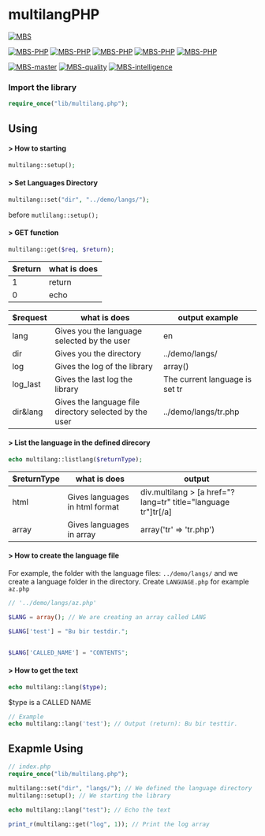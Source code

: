 
# multilangPHP
[![MBS](http://mberatsanli.com/mbs4github.png)](http://www.mberatsanli.com)

[![MBS-PHP](https://img.shields.io/github/release/mberatsanli/multilangPHP.svg)](http://mberatsanli.github.io/multilangPHP)
[![MBS-PHP](https://img.shields.io/github/last-commit/mberatsanli/multilangPHP.svg)](http://mberatsanli.github.io/multilangPHP)
[![MBS-PHP](https://img.shields.io/github/repo-size/mberatsanli/multilangPHP.svg)](http://mberatsanli.github.io/multilangPHP)
[![MBS-PHP](https://img.shields.io/github/languages/code-size/mberatsanli/multilangPHP.svg)](http://mberatsanli.github.io/multilangPHP)
[![MBS-PHP](https://img.shields.io/github/license/mberatsanli/multilangPHP.svg)](http://mberatsanli.github.io/multilangPHP)

[![MBS-master](https://api.travis-ci.org/mberatsanli/multilangPHP.svg?branch=master)](https://travis-ci.org/mberatsanli/multilangPHP/jobs/522465502)
[![MBS-quality](https://scrutinizer-ci.com/g/mberatsanli/multilangPHP/badges/quality-score.png?b=master)](hhttps://scrutinizer-ci.com/g/mberatsanli/multilangPHP/)
[![MBS-intelligence](https://scrutinizer-ci.com/g/mberatsanli/multilangPHP/badges/code-intelligence.svg?b=master)](https://scrutinizer-ci.com/code-intelligence)

### Import the library
```php
require_once("lib/multilang.php");
```

## Using

####  > How to starting
```php
multilang::setup();
```

#### > Set Languages Directory
```php
multilang::set("dir", "../demo/langs/");
```
before `mutlilang::setup();`

#### > GET function
```php 
multilang::get($req, $return);
```


| $return | what is does |
|--|--|
| 1 | return |
| 0 | echo |


| $request | what is does | output example |
|--|--|--|
| lang | Gives you the language selected by the user | en |
| dir | Gives you the directory | ../demo/langs/ |
| log | Gives the log of the library | array() |
| log_last | Gives the last log the library | The current language is set tr |
| dir&lang | Gives the language file directory selected by the user | ../demo/langs/tr.php |


#### > List the language in the defined direcory
```php 
echo multilang::listlang($returnType);
```


| $returnType | what is does | output |
|-------------|--------------|--------|
| html | Gives languages in html format | div.multilang > [a href="?lang=tr" title="language tr"]tr[/a] |
| array | Gives languages in array | array('tr' => 'tr.php') |


#### > How to create the language file
For example, the folder with the language files: `../demo/langs/` and we create a language folder in the directory. Create `LANGUAGE.php`  for example `az.php`
```php  
// '../demo/langs/az.php'

$LANG = array(); // We are creating an array called LANG

$LANG['test'] = "Bu bir testdir.";


$LANG['CALLED_NAME'] = "CONTENTS";
```

#### > How to get the text
```php 
echo multilang::lang($type);
```
$type is a CALLED NAME

```php 
// Example
echo multilang::lang('test'); // Output (return): Bu bir testtir.
```

## Exapmle Using
```php 
// index.php
require_once("lib/multilang.php");

multilang::set("dir", "langs/"); // We defined the language directory
multilang::setup(); // We starting the library

echo multilang::lang("test"); // Echo the text

print_r(multilang::get("log", 1)); // Print the log array
```
